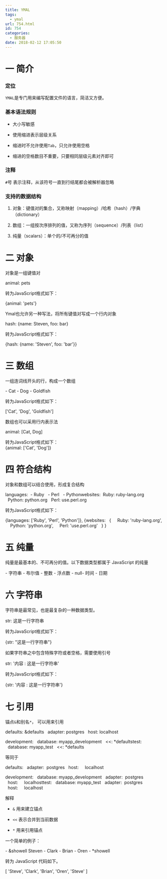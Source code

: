 ```yaml
---
title: YMAL
tags:
  - ymal
url: 754.html
id: 754
categories:
  - 服务器
date: 2018-02-12 17:05:50
---
```


一 简介
====

### 定位

`YMAL`是专门用来编写配置文件的语言，简洁又方便。

### 基本语法规则

*   大小写敏感
    
*   使用缩进表示层级关系
    
*   缩进时不允许使用`Tab`，只允许使用空格
    
*   缩进的空格数目不重要，只要相同层级元素对齐即可
    

### 注释

`#`号 表示注释，从该符号一直到行结尾都会被解析器忽略

### 支持的数据结构

1.  对象：键值对的集合，又称映射（mapping）/哈希（hash）/字典（dictionary）
    
2.  数组：一组按次序排列的值，又称为序列（sequence）/列表（list）
    
3.  纯量（scalars）：单个的/不可再分的值
    

二 对象
====

对象是一组键值对

animal: pets

转为JavaScript格式如下：

{animal: 'pets'}

Ymal也允许另一种写法，将所有键值对写成一个行内对象

hash: {name: Steven, foo: bar}

转为JavaScript格式如下：

{hash: {name: 'Steven', foo: 'bar'}}

三 数组
====

一组连词线开头的行，构成一个数组

- Cat
- Dog
- Goldfish

转为JavaScript格式如下：

\['Cat', 'Dog', 'Goldfish'\]

数组也可以采用行内表示法

animal: \[Cat, Dog\]

转为JavaScript格式如下：  
{animal: \['Cat', 'Dog'\]}

四 符合结构
======

对象和数组可以结合使用，形成复合结构

languages:  - Ruby
  - Perl
  - Pythonwebsites:  Ruby: ruby-lang.org
  Python: python.org
  Perl: use.perl.org

转为JavaScript格式如下：

{languages: \['Ruby', 'Perl', 'Python'\]},
{websites:
  {
    Ruby: 'ruby-lang.org',
    Python: 'python.org',
    Perl: 'use.perl.org'
  }
}

五 纯量
====

纯量是最基本的、不可再分的值。以下数据类型都属于 JavaScript 的纯量

- 字符串
- 布尔值
- 整数
- 浮点数
- null- 时间
- 日期

六 字符串
=====

字符串是最常见，也是最复杂的一种数据类型。

str: 这是一行字符串

转为JavaScript格式如下：

{str: "这是一行字符串"}

如果字符串之中包含特殊字符或者空格，需要使用引号

str: '内容 : 这是一行字符串'

转为JavaScript格式如下：

{str: '内容 : 这是一行字符串'}

七 引用
====

锚点`&`和别名`*`， 可以用来引用

defaults: &defaults
  adapter: postgres
  host: localhost

development:
  database: myapp_development
  <<: *defaultstest:
  database: myapp_test
  <<: *defaults

等同于

defaults:
  adapter:  postgres
  host:     localhost

development:
  database: myapp_development
  adapter:  postgres
  host:     localhosttest:
  database: myapp_test
  adapter:  postgres
  host:     localhost

解释

*   `&` 用来建立锚点
    
*   `<<` 表示合并到当前数据
    
*   `*` 用来引用锚点
    

一个简单的例子：

- &showell Steven
- Clark
- Brian
- Oren
- *showell

转为 JavaScript 代码如下。

\[ 'Steve', 'Clark', 'Brian', 'Oren', 'Steve' \]
